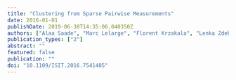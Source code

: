 ```yaml
---
title: "Clustering from Sparse Pairwise Measurements"
date: 2016-01-01
publishDate: 2019-06-30T14:35:06.040350Z
authors: ["Alaa Saade", "Marc Lelarge", "Florent Krzakala", "Lenka Zdeborová"]
publication_types: ["2"]
abstract: ""
featured: false
publication: ""
doi: "10.1109/ISIT.2016.7541405"
---
```


